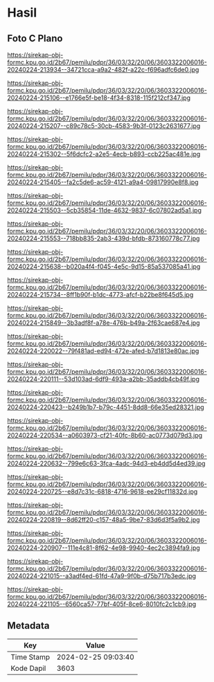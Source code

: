 # Hasil

## Foto C Plano

https://sirekap-obj-formc.kpu.go.id/2b67/pemilu/pdpr/36/03/32/20/06/3603322006016-20240224-213934--34721cca-a9a2-482f-a22c-f696adfc6de0.jpg

https://sirekap-obj-formc.kpu.go.id/2b67/pemilu/pdpr/36/03/32/20/06/3603322006016-20240224-215106--e1766e5f-be18-4f34-8318-115f212cf347.jpg

https://sirekap-obj-formc.kpu.go.id/2b67/pemilu/pdpr/36/03/32/20/06/3603322006016-20240224-215207--c89c78c5-30cb-4583-9b3f-0123c2631677.jpg

https://sirekap-obj-formc.kpu.go.id/2b67/pemilu/pdpr/36/03/32/20/06/3603322006016-20240224-215302--5f6dcfc2-a2e5-4ecb-b893-ccb225ac481e.jpg

https://sirekap-obj-formc.kpu.go.id/2b67/pemilu/pdpr/36/03/32/20/06/3603322006016-20240224-215405--fa2c5de6-ac59-4121-a9a4-09817990e8f8.jpg

https://sirekap-obj-formc.kpu.go.id/2b67/pemilu/pdpr/36/03/32/20/06/3603322006016-20240224-215503--5cb35854-11de-4632-9837-6c07802ad5a1.jpg

https://sirekap-obj-formc.kpu.go.id/2b67/pemilu/pdpr/36/03/32/20/06/3603322006016-20240224-215553--718bb835-2ab3-439d-bfdb-873160778c77.jpg

https://sirekap-obj-formc.kpu.go.id/2b67/pemilu/pdpr/36/03/32/20/06/3603322006016-20240224-215638--b020a4f4-f045-4e5c-9d15-85a537085a41.jpg

https://sirekap-obj-formc.kpu.go.id/2b67/pemilu/pdpr/36/03/32/20/06/3603322006016-20240224-215734--8ff1b90f-b1dc-4773-afcf-b22be8f645d5.jpg

https://sirekap-obj-formc.kpu.go.id/2b67/pemilu/pdpr/36/03/32/20/06/3603322006016-20240224-215849--3b3adf8f-a78e-476b-b49a-2f63cae687e4.jpg

https://sirekap-obj-formc.kpu.go.id/2b67/pemilu/pdpr/36/03/32/20/06/3603322006016-20240224-220022--79f481ad-ed94-472e-afed-b7d1813e80ac.jpg

https://sirekap-obj-formc.kpu.go.id/2b67/pemilu/pdpr/36/03/32/20/06/3603322006016-20240224-220111--53d103ad-6df9-493a-a2bb-35addb4cb49f.jpg

https://sirekap-obj-formc.kpu.go.id/2b67/pemilu/pdpr/36/03/32/20/06/3603322006016-20240224-220423--b249b1b7-b79c-4451-8dd8-66e35ed28321.jpg

https://sirekap-obj-formc.kpu.go.id/2b67/pemilu/pdpr/36/03/32/20/06/3603322006016-20240224-220534--a0603973-cf21-40fc-8b60-ac0773d079d3.jpg

https://sirekap-obj-formc.kpu.go.id/2b67/pemilu/pdpr/36/03/32/20/06/3603322006016-20240224-220632--799e6c63-3fca-4adc-94d3-eb4dd5d4ed39.jpg

https://sirekap-obj-formc.kpu.go.id/2b67/pemilu/pdpr/36/03/32/20/06/3603322006016-20240224-220725--e8d7c31c-6818-4716-9618-ee29cf11832d.jpg

https://sirekap-obj-formc.kpu.go.id/2b67/pemilu/pdpr/36/03/32/20/06/3603322006016-20240224-220819--8d62ff20-c157-48a5-9be7-83d6d3f5a9b2.jpg

https://sirekap-obj-formc.kpu.go.id/2b67/pemilu/pdpr/36/03/32/20/06/3603322006016-20240224-220907--111e4c81-8f62-4e98-9940-4ec2c3894fa9.jpg

https://sirekap-obj-formc.kpu.go.id/2b67/pemilu/pdpr/36/03/32/20/06/3603322006016-20240224-221015--a3adf4ed-61fd-47a9-9f0b-d75b717b3edc.jpg

https://sirekap-obj-formc.kpu.go.id/2b67/pemilu/pdpr/36/03/32/20/06/3603322006016-20240224-221105--6560ca57-77bf-405f-8ce6-8010fc2c1cb9.jpg


## Metadata

| Key        | Value               |
| ---------- | ------------------- |
| Time Stamp | 2024-02-25 09:03:40 |
| Kode Dapil | 3603                |



